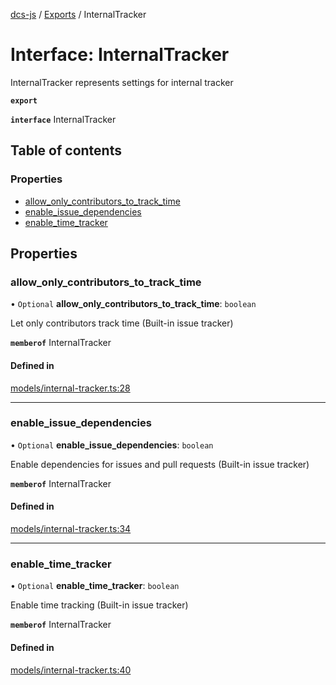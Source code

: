 [dcs-js](../README.md) / [Exports](../modules.md) / InternalTracker

# Interface: InternalTracker

InternalTracker represents settings for internal tracker

**`export`**

**`interface`** InternalTracker

## Table of contents

### Properties

- [allow\_only\_contributors\_to\_track\_time](InternalTracker.md#allow_only_contributors_to_track_time)
- [enable\_issue\_dependencies](InternalTracker.md#enable_issue_dependencies)
- [enable\_time\_tracker](InternalTracker.md#enable_time_tracker)

## Properties

### <a id="allow_only_contributors_to_track_time" name="allow_only_contributors_to_track_time"></a> allow\_only\_contributors\_to\_track\_time

• `Optional` **allow\_only\_contributors\_to\_track\_time**: `boolean`

Let only contributors track time (Built-in issue tracker)

**`memberof`** InternalTracker

#### Defined in

[models/internal-tracker.ts:28](https://github.com/unfoldingWord/dcs-js/blob/b29eb7a/models/internal-tracker.ts#L28)

___

### <a id="enable_issue_dependencies" name="enable_issue_dependencies"></a> enable\_issue\_dependencies

• `Optional` **enable\_issue\_dependencies**: `boolean`

Enable dependencies for issues and pull requests (Built-in issue tracker)

**`memberof`** InternalTracker

#### Defined in

[models/internal-tracker.ts:34](https://github.com/unfoldingWord/dcs-js/blob/b29eb7a/models/internal-tracker.ts#L34)

___

### <a id="enable_time_tracker" name="enable_time_tracker"></a> enable\_time\_tracker

• `Optional` **enable\_time\_tracker**: `boolean`

Enable time tracking (Built-in issue tracker)

**`memberof`** InternalTracker

#### Defined in

[models/internal-tracker.ts:40](https://github.com/unfoldingWord/dcs-js/blob/b29eb7a/models/internal-tracker.ts#L40)

